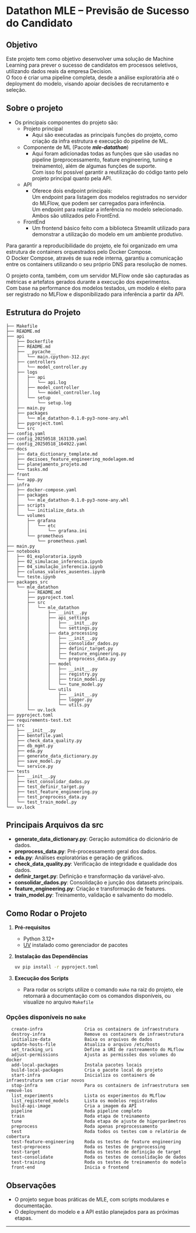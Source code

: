 # Datathon MLE – Previsão de Sucesso do Candidato

## Objetivo

Este projeto tem como objetivo desenvolver uma solução de Machine Learning para prever o sucesso de candidatos em processos seletivos, utilizando dados reais da empresa Decision.  
O foco é criar uma pipeline completa, desde a análise exploratória até o deployment do modelo, visando apoiar decisões de recrutamento e seleção.

## Sobre o projeto

- Os principais componentes do projeto são:
  - Projeto principal
    * Aqui são executadas as principais funções do projeto, como criação da infra estrutura e execução do pipeline de ML.
  - Componente de ML (Pacote **_mle-datathon_**)
    * Aqui foram adicionadas todas as funções que são usadas no pipeline (preprocessamento, feature engineering, tuning e treinamento), além de algumas funções de suporte.  
      Com isso foi possível garantir a reutilização do código tanto pelo projeto principal quanto pela API.  
  - API
    * Oferece dois endpoint principais:  
      Um endpoint para listagem dos modelos registrados no servidor do MLFlow, que podem ser carregados para inferência.  
      Um endpoint para realizar a inferência no modelo selecionado.
      Ambos são utilizados pelo FrontEnd.
  - FrontEnd
    * Um frontend básico feito com a biblioteca Streamlit utilizado para demonstrar a utilização do modelo em um ambiente produtivo.

Para garantir a reproducibilidade do projeto, ele foi organizado em uma estrutura de containers orquestrados pelo Docker Compose.  
O Docker Compose, através de sua rede interna, garantiu a comunicação entre os containers utilizando o seu próprio DNS para resolução de nomes.  

O projeto conta, também, com um servidor MLFlow onde são capturadas as métricas e artefatos gerados durante a execução dos experimentos.  
Com base na performance dos modelos testados, um modelo é eleito para ser registrado no MLFlow e disponibilizado para inferência a partir da API.


## Estrutura do Projeto

```
├── Makefile
├── README.md
├── api
│   ├── Dockerfile
│   ├── README.md
│   ├── __pycache__
│   │   └── main.cpython-312.pyc
│   ├── controllers
│   │   └── model_controller.py
│   ├── logs
│   │   ├── api
│   │   │   └── api.log
│   │   ├── model_controller
│   │   │   └── model_controller.log
│   │   └── setup
│   │       └── setup.log
│   ├── main.py
│   ├── packages
│   │   └── mle_datathon-0.1.0-py3-none-any.whl
│   ├── pyproject.toml
│   └── src
├── config.yaml
├── config_20250518_163130.yaml
├── config_20250518_164922.yaml
├── docs
│   ├── data_dictionary_template.md
│   ├── decisoes_feature_engineering_modelagem.md
│   ├── planejamento_projeto.md
│   └── tasks.md
├── front
│   └── app.py
├── infra
│   ├── docker-compose.yaml
│   ├── packages
│   │   └── mle_datathon-0.1.0-py3-none-any.whl
│   ├── scripts
│   │   └── initialize_data.sh
│   └── volumes
│       ├── grafana
│       │   └── etc
│       │       └── grafana.ini
│       └── prometheus
│           └── prometheus.yaml
├── main.py
├── notebooks
│   ├── 01_exploratoria.ipynb
│   ├── 02_simulacao_inferencia.ipynb
│   ├── 04_simulação_inferencia.ipynb
│   ├── colunas_valores_ausentes.ipynb
│   └── teste.ipynb
├── packages_src
│   └── mle_datathon
│       ├── README.md
│       ├── pyproject.toml
│       ├── src
│       │   └── mle_datathon
│       │       ├── __init__.py
│       │       ├── api_settings
│       │       │   ├── __init__.py
│       │       │   └── settings.py
│       │       ├── data_processing
│       │       │   ├── __init__.py
│       │       │   ├── consolidar_dados.py
│       │       │   ├── definir_target.py
│       │       │   ├── feature_engineering.py
│       │       │   └── preprocess_data.py
│       │       ├── model
│       │       │   ├── __init__.py
│       │       │   ├── registry.py
│       │       │   ├── train_model.py
│       │       │   └── tune_model.py
│       │       └── utils
│       │           ├── __init__.py
│       │           ├── logger.py
│       │           └── utils.py
│       └── uv.lock
├── pyproject.toml
├── requirements-test.txt
├── src
│   ├── __init__.py
│   ├── bentofile.yaml
│   ├── check_data_quality.py
│   ├── db_mgmt.py
│   ├── eda.py
│   ├── generate_data_dictionary.py
│   ├── save_model.py
│   └── service.py
├── tests
│   ├── __init__.py
│   ├── test_consolidar_dados.py
│   ├── test_definir_target.py
│   ├── test_feature_engineering.py
│   ├── test_preprocess_data.py
│   └── test_train_model.py
└── uv.lock
```

## Principais Arquivos da src

- **generate_data_dictionary.py**: Geração automática do dicionário de dados.
- **preprocess_data.py**: Pré-processamento geral dos dados.
- **eda.py**: Análises exploratórias e geração de gráficos.
- **check_data_quality.py**: Verificação de integridade e qualidade dos dados.
- **definir_target.py**: Definição e transformação da variável-alvo.
- **consolidar_dados.py**: Consolidação e junção dos datasets principais.
- **feature_engineering.py**: Criação e transformação de features.
- **train_model.py**: Treinamento, validação e salvamento do modelo.

## Como Rodar o Projeto

1. **Pré-requisitos**
   - Python 3.12+
   - [UV](https://github.com/astral-sh/uv) instalado como gerenciador de pacotes

2. **Instalação das Dependências**
   ```bash
   uv pip install -r pyproject.toml
   ```

3. **Execução dos Scripts**
   - Para rodar os scripts utilize o comando `make` na raiz do projeto, ele retornará a documentação com os comandos disponíveis, ou visualize no arquivo `Makefile`

### Opções disponíveis no `make`
```
  create-infra                Cria os containers de infraestrutura
  destroy-infra               Remove os containers de infraestrutura
  initialize-data             Baixa os arquivos de dados
  update-hosts-file           Atualiza o arquivo /etc/hosts
  set_tracking_uri            Define a URI de rastreamento do MLflow
  adjust-permissions          Ajusta as permissões dos volumes do docker
  add-local-packages          Instala pacotes locais
  build-local-packages        Cria o pacote local do projeto
  start-infra                 Inicializa os containers de infraestrutura sem criar novos
  stop-infra                  Para os containers de infraestrutura sem removê-los
  list_experiments            Lista os experimentos do MLflow
  list_registered_models      Lista os modelos registrados
  build-api-image             Cria a imagem da API
  pipeline                    Roda pipeline completo
  train                       Roda etapa de treinamento
  tune                        Roda etapa de ajuste de hiperparâmetros
  preprocess                  Roda apenas preprocessamento
  test                        Roda todos os testes com o relatório de cobertura
  test-feature-engineering    Roda os testes de feature engineering
  test-preprocess             Roda os testes de preprocessing 
  test-target                 Roda os testes de definição de target
  test-consolidate            Roda os testes de consolidação de dados
  test-training               Roda os testes de treinamento do modelo
  front-end                   Inicia o frontend
```  

## Observações

- O projeto segue boas práticas de MLE, com scripts modulares e documentação.
- O deployment do modelo e a API estão planejados para as próximas etapas.

---